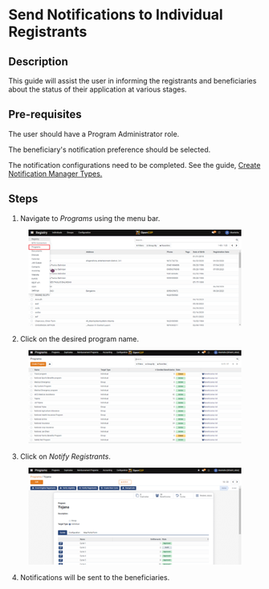 # Send Notifications to Individual Registrants

## Description

This guide will assist the user in informing the registrants and beneficiaries about the status of their application at various stages.

## Pre-requisites

The user should have a Program Administrator role.

The beneficiary's notification preference should be selected.

The notification configurations need to be completed. See the guide, [Create Notification Manager Types.](../eligibility-and-program-enrollment/program/create-manager-type/create-notification-manager-types/)

## Steps

1. Navigate to _Programs_ using the menu bar.

<figure><img src="../../../.gitbook/assets/home-page-openg2p (4).png" alt=""><figcaption></figcaption></figure>

2. Click on the desired program name.

<figure><img src="../../../.gitbook/assets/all-program-multiapproval (7) (1).png" alt=""><figcaption></figcaption></figure>

3. Click on _Notify Registrants_.

<figure><img src="../../../.gitbook/assets/deduplication-deduplicate (1).PNG" alt=""><figcaption></figcaption></figure>

4. Notifications will be sent to the beneficiaries.
